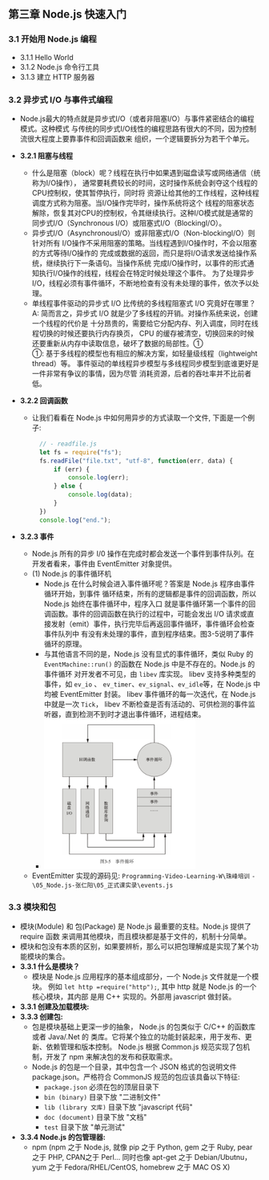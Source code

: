## 第三章 Node.js 快速入门

### 3.1 开始用 Node.js 编程
- 3.1.1 Hello World
- 3.1.2 Node.js 命令行工具
- 3.1.3 建立 HTTP 服务器

### 3.2 异步式 I/O 与事件式编程
- Node.js最大的特点就是异步式I/O（或者非阻塞I/O）与事件紧密结合的编程模式。这种模式
    与传统的同步式I/O线性的编程思路有很大的不同，因为控制流很大程度上要靠事件和回调函数来
    组织，一个逻辑要拆分为若干个单元。
- **3.2.1 阻塞与线程**
    + 什么是阻塞（block）呢？线程在执行中如果遇到磁盘读写或网络通信（统称为I/O操作），
        通常要耗费较长的时间，这时操作系统会剥夺这个线程的CPU控制权，使其暂停执行，同时将
        资源让给其他的工作线程，这种线程调度方式称为阻塞。当I/O操作完毕时，操作系统将这个
        线程的阻塞状态解除，恢复其对CPU的控制权，令其继续执行。这种I/O模式就是通常的
        同步式I/O（Synchronous I/O）或阻塞式I/O（BlockingI/O）。
    + 异步式I/O（AsynchronousI/O）或非阻塞式I/O（Non-blockingI/O）则针对所有
        I/O操作不采用阻塞的策略。当线程遇到I/O操作时，不会以阻塞的方式等待I/O操作的
        完成或数据的返回，而只是将I/O请求发送给操作系统，继续执行下一条语句。当操作系统
        完成I/O操作时，以事件的形式通知执行I/O操作的线程，线程会在特定时候处理这个事件。
        为了处理异步I/O，线程必须有事件循环，不断地检查有没有未处理的事件，依次予以处理。
    + 单线程事件驱动的异步式 I/O 比传统的多线程阻塞式 I/O 究竟好在哪里？<br/>
      A: 简而言之，异步式 I/O 就是少了多线程的开销。对操作系统来说，创建一个线程的代价是
         十分昂贵的，需要给它分配内存、列入调度，同时在线程切换的时候还要执行内存换页，
         CPU 的缓存被清空，切换回来的时候还要重新从内存中读取信息，破坏了数据的局部性。① <br/>
      ①: 基于多线程的模型也有相应的解决方案，如轻量级线程（lightweight thread）等。
         事件驱动的单线程异步模型与多线程同步模型到底谁更好是一件非常有争议的事情，因为尽管
         消耗资源，后者的吞吐率并不比前者低。

- **3.2.2 回调函数**
    + 让我们看看在 Node.js 中如何用异步的方式读取一个文件, 下面是一个例子:
      ```javascript
        // - readfile.js
        let fs = require("fs");
        fs.readFile("file.txt", "utf-8", function(err, data) {
            if (err) {
                console.log(err);
            } else {
                console.log(data);
            }
        })
        console.log("end.");
      ```

- **3.2.3 事件**
    + Node.js 所有的异步 I/0 操作在完成时都会发送一个事件到事件队列。在开发者看来，事件由
      EventEmitter 对象提供。
    + (1) Node.js 的事件循环机
        - Node.js 在什么时候会进入事件循环呢？答案是 Node.js 程序由事件循环开始，到事件
          循环结束，所有的逻辑都是事件的回调函数，所以 Node.js 始终在事件循环中，程序入口
          就是事件循环第一个事件的回调函数。事件的回调函数在执行的过程中，可能会发出 I/O 
          请求或直接发射（emit）事件，执行完毕后再返回事件循环，事件循环会检查事件队列中
          有没有未处理的事件，直到程序结束。图3-5说明了事件循环的原理。
        - 与其他语言不同的是，Node.js 没有显式的事件循环，类似 Ruby 的 
          `EventMachine::run()` 的函数在 Node.js 中是不存在的。Node.js 的事件循环
           对开发者不可见，由 `libev` 库实现。 libev 支持多种类型的事件，如 `ev_io` 、
          `ev_timer`、`ev_signal`、`ev_idle`等，在 Node.js 中均被 EventEmitter
          封装。 libev 事件循环的每一次迭代，在 Node.js 中就是一次 `Tick`， libev 
          不断检查是否有活动的、可供检测的事件监听器，直到检测不到时才退出事件循环，进程结束。  
        - <img src="./images/event-loop.png" style="width:70%; margin-left:0;">
    + EventEmitter 实现的源码见: `Programming-Video-Learning-W\珠峰培训` `-`
      `\05_Node.js-张仁阳\05_正式课实录\events.js`    

### 3.3 模块和包
- 模块(Module) 和 包(Package) 是 Node.js 最重要的支柱。Node.js 提供了 require 函数
  来调用其他模块，而且模块都是基于文件的，机制十分简单。
- 模块和包没有本质的区别，如果要辨析，那么可以把包理解成是实现了某个功能模块的集合。
- **3.3.1 什么是模块？**
    + 模块是 Node.js 应用程序的基本组成部分，一个 Node.js 文件就是一个模块。 例如 
      `let http =require("http");`, 其中 http 就是 Node.js 的一个核心模块，其内部
      是用 C++ 实现的。外部用 javascript 做封装。
- **3.3.1 创建及加载模块:**
- **3.3.3 创建包:**
    * 包是模块基础上更深一步的抽象， Node.js 的包类似于 C/C++ 的函数库或者 Java/.Net 的
      类库。它将某个独立的功能封装起来，用于发布、更新、依赖管理和版本控制。 Node.js 根据
      Common.js 规范实现了包机制，开发了 npm 来解决包的发布和获取需求。
    * Node.js 的包是一个目录，其中包含一个 JSON 格式的包说明文件 package.json。严格符合
      CommonJS 规范的包应该具备以下特征:
        + `package.json` 必须在包的顶层目录下
        + `bin (binary)` 目录下放 "二进制文件"
        + `lib (library 文库)` 目录下放 "javascript 代码"
        + `doc (document)` 目录下放 "文档"
        + `test` 目录下放 "单元测试"
- **3.3.4 Node.js 的包管理器:** 
    + npm (npm 之于 Node.js, 就像 pip 之于 Python, gem 之于 Ruby, pear 之于 PHP, 
      CPAN之于 Perl... 同时也像 apt-get 之于 Debian/Ubutnu，yum 之于 
      Fedora/RHEL/CentOS, homebrew 之于 MAC OS X)
